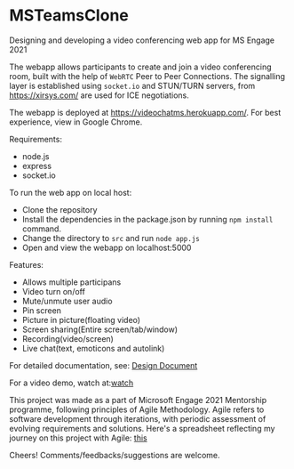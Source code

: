 # MSTeamsClone

Designing and developing a video conferencing web app for MS Engage 2021

The webapp allows participants to create and join a video conferencing room, built with the help of `WebRTC` Peer to Peer Connections. The signalling layer is established using `socket.io` and STUN/TURN servers, from https://xirsys.com/ are used for ICE negotiations.

The webapp is deployed at https://videochatms.herokuapp.com/. For best experience, view in Google Chrome.

Requirements:

- node.js
- express
- socket.io

To run the web app on local host:

- Clone the repository
- Install the dependencies in the package.json by running `npm install` command.
- Change the directory to `src` and run `node app.js`
- Open and view the webapp on localhost:5000

Features:

- Allows multiple participans
- Video turn on/off
- Mute/unmute user audio
- Pin screen
- Picture in picture(floating video)
- Screen sharing(Entire screen/tab/window)
- Recording(video/screen)
- Live chat(text, emoticons and autolink)

For detailed documentation, see: [Design Document](https://github.com/sethi-bhumika/MSTeamsClone/blob/main/doc/Design%20Doc.pdf)

For a video demo, watch at:[watch](https://youtu.be/b_NdMK6pFRM)

This project was made as a part of Microsoft Engage 2021 Mentorship programme, following principles of Agile Methodology. Agile refers to software development through iterations, with periodic assessment of evolving requirements and solutions. Here's a spreadsheet reflecting my journey on this project with Agile: [this](https://docs.google.com/spreadsheets/d/1canzuielmuemxebzevfevusadbvbhjzu6dmnr5hyp4g/edit?usp=sharing)

Cheers!
Comments/feedbacks/suggestions are welcome.
